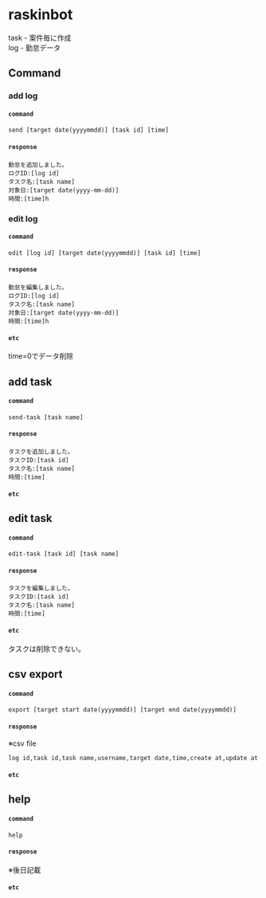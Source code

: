 # raskinbot    

task - 案件毎に作成  
log - 勤怠データ

## Command

### add log

#### `command` 

```
send [target date(yyyymmdd)] [task id] [time]
```

#### `response` 

```
勤怠を追加しました。  
ログID:[log id]
タスク名:[task name]
対象日:[target date(yyyy-mm-dd)]
時間:[time]h
```

### edit log

#### `command` 

```
edit [log id] [target date(yyyymmdd)] [task id] [time]
```

#### `response`

```
勤怠を編集しました。
ログID:[log id]
タスク名:[task name]
対象日:[target date(yyyy-mm-dd)]
時間:[time]h
```

#### `etc`
time=0でデータ削除

## add task

#### `command` 

```
send-task [task name]
```

#### `response`

```
タスクを追加しました。
タスクID:[task id]
タスク名:[task name]
時間:[time]
```

#### `etc`

## edit task

#### `command` 

```
edit-task [task id] [task name]
```

#### `response`

```
タスクを編集しました。
タスクID:[task id]
タスク名:[task name]
時間:[time]
```

#### `etc`

タスクは削除できない。

## csv export

#### `command` 

```
export [target start date(yyyymmdd)] [target end date(yyyymmdd)]
```

#### `response`

※csv file
```
log id,task id,task name,username,target date,time,create at,update at
```

#### `etc`

## help

#### `command` 

```
help
```

#### `response`

※後日記載

#### `etc`

